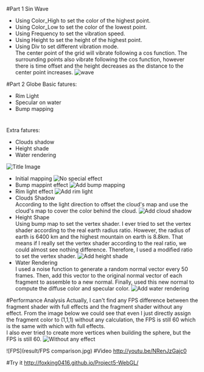 #Part 1 Sin Wave
* Using Color_High to set the color of the highest point.  
* Using Color_Low to set the color of the lowest point.  
* Using Frequency to set the vibration speed.  
* Using Height to set the height of the highest point.  
* Using Div to set different vibration mode.  
The center point of the grid will vibrate following a cos function. The surrounding points also vibrate following the cos function, 
however there is time offset and the height decreases as the distance to the center point increases.
![wave](result/wave.bmp)

#Part 2 Globe
Basic fatures:  
* Rim Light
* Specular on water
* Bump mapping  
#  
Extra fatures:  
* Clouds shadow
* Height shade
* Water rendering

![Title Image](result/0.bmp)

* Initial mapping
![No special effect](result/1.bmp)
* Bump mappint effect
![Add bump mapping](result/2.bmp)
* Rim light effect
![Add rim light](result/3.bmp)
* Clouds Shadow  
According to the light direction to offset the cloud's map and use the cloud's map to cover the color behind the cloud.
![Add cloud shadow](result/4.bmp)
* Height Shape  
Using bump map to set the vertex shader. I ever tried to set the vertex shader according to the real earth radius ratio. 
However, the radius of earth is 6400 km and the highest mountain on earth is 8.8km. That means if I really set the vertex
shader according to the real ratio, we could almost see nothing difference. Therefore, I used a modified ratio to set the vertex shader.
![Add height shade](result/5.bmp)
* Water Rendering  
I used a noise function to generate a random normal vector every 50 frames. Then, add this vector to the original normal vector of each fragment to assemble to a new normal.
Finally, used this new normal to compute the diffuse color and specular color.
![Add water rendering](result/6.bmp)




#Performance Analysis
Actually, I can't find any FPS difference between the fragment shader with full effects and the fragment shader without any effect.
From the image below we could see that even I just directly assign the fragment color to (1,1,1) 
without any calculation, the FPS is still 60 which is the same with which with full effects.  
I also ever tried to create more vertices when building the sphere, but the FPS is still 60. 
![Without any effect](result/white.bmp)

![FPS](result/FPS comparison.jpg)
#Video
http://youtu.be/NRenJzGajc0

#Try it
http://foxking0416.github.io/Project5-WebGL/
